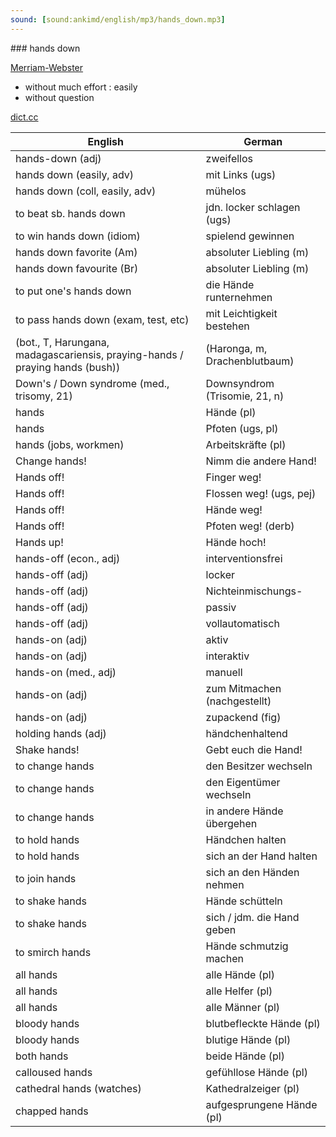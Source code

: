 ```yaml
---
sound: [sound:ankimd/english/mp3/hands_down.mp3]
---
```


\### hands down

[Merriam-Webster](https://www.merriam-webster.com/dictionary/hands+down)

- without much effort : easily
- without question

[dict.cc](https://www.dict.cc/hands+down)

| English        | German       |
| -------------- | ------------ |
| hands-down (adj) | zweifellos |
| hands down (easily, adv) | mit Links (ugs) |
| hands down (coll, easily, adv) | mühelos |
| to beat sb. hands down | jdn. locker schlagen (ugs) |
| to win hands down (idiom) | spielend gewinnen |
| hands down favorite (Am) | absoluter Liebling (m) |
| hands down favourite (Br) | absoluter Liebling (m) |
| to put one's hands down | die Hände runternehmen |
| to pass hands down (exam, test, etc) | mit Leichtigkeit bestehen |
|  (bot., T, Harungana, madagascariensis, praying-hands / praying hands (bush)) |  (Haronga, m, Drachenblutbaum) |
| Down's / Down syndrome <DS> (med., trisomy, 21) | Downsyndrom <DS> (Trisomie, 21, n) |
| hands | Hände (pl) |
| hands | Pfoten (ugs, pl) |
| hands (jobs, workmen) | Arbeitskräfte (pl) |
| Change hands! | Nimm die andere Hand! |
| Hands off! | Finger weg! |
| Hands off! | Flossen weg! (ugs, pej) |
| Hands off! | Hände weg! |
| Hands off! | Pfoten weg! (derb) |
| Hands up! | Hände hoch! |
| hands-off (econ., adj) | interventionsfrei |
| hands-off (adj) | locker |
| hands-off (adj) | Nichteinmischungs- |
| hands-off (adj) | passiv |
| hands-off (adj) | vollautomatisch |
| hands-on (adj) | aktiv |
| hands-on (adj) | interaktiv |
| hands-on (med., adj) | manuell |
| hands-on (adj) | zum Mitmachen (nachgestellt) |
| hands-on (adj) | zupackend (fig) |
| holding hands (adj) | händchenhaltend |
| Shake hands! | Gebt euch die Hand! |
| to change hands | den Besitzer wechseln |
| to change hands | den Eigentümer wechseln |
| to change hands | in andere Hände übergehen |
| to hold hands | Händchen halten |
| to hold hands | sich an der Hand halten |
| to join hands | sich an den Händen nehmen |
| to shake hands | Hände schütteln |
| to shake hands | sich / jdm. die Hand geben |
| to smirch hands | Hände schmutzig machen |
| all hands | alle Hände (pl) |
| all hands | alle Helfer (pl) |
| all hands | alle Männer (pl) |
| bloody hands | blutbefleckte Hände (pl) |
| bloody hands | blutige Hände (pl) |
| both hands | beide Hände (pl) |
| calloused hands | gefühllose Hände (pl) |
| cathedral hands (watches) | Kathedralzeiger (pl) |
| chapped hands | aufgesprungene Hände (pl) |
